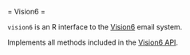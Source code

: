 
= Vision6 =

`vision6` is an R interface to the [Vision6](http://www.vision6.com.au/) email system.

Implements all methods included in the [Vision6 API](http://developers.vision6.com.au/).
